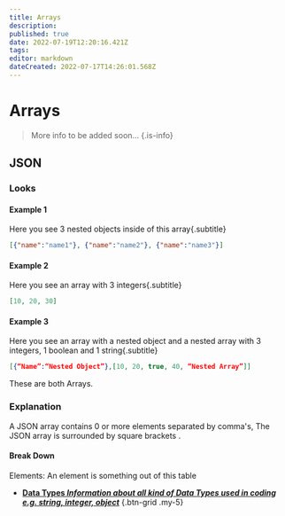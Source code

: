 ```yaml
---
title: Arrays
description: 
published: true
date: 2022-07-19T12:20:16.421Z
tags: 
editor: markdown
dateCreated: 2022-07-17T14:26:01.568Z
---
```


<h1 class="mdi mdi-code-array primary--text"> Arrays</h1>

> More info to be added soon...
{.is-info}

## JSON
### Looks
#### Example 1
Here you see 3 nested objects inside of this array{.subtitle}
```json
[{"name":"name1"}, {"name":"name2"}, {"name":"name3"}]
```
#### Example 2
Here you see an array with 3 integers{.subtitle}
```json
[10, 20, 30]
```
#### Example 3
Here you see an array with a nested object and a nested array with 3 integers, 1 boolean and 1 string{.subtitle}
```json
[{“Name”:“Nested Object”},[10, 20, true, 40, “Nested Array”]]
```
These are both <span class="mdi mdi-code-array primary--text"> Arrays</span>.

### Explanation
A JSON array contains 0 or more elements separated by comma's, The JSON array is surrounded by square brackets <span class="mdi mdi-code-array primary--text"></span>.

#### Break Down

Elements: An element is something out of this table

- [<i class="mdi mdi-sprinkler-variant primary--text"></i> **Data Types *Information about all kind of Data Types used in coding e.g. string, integer, object***](en/Sub-Actions/Code/Data-Types)
{.btn-grid .my-5}